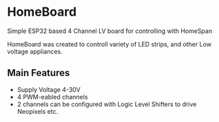 # HomeBoard
Simple ESP32 based 4 Channel LV board for controlling with HomeSpan

HomeBoard was created to controll variety of LED strips, and other Low voltage appliances. 

## Main Features
- Supply Voltage 4-30V
- 4 PWM-eabled channels
- 2 channels can be configured with Logic Level Shifters to drive Neopixels etc.
